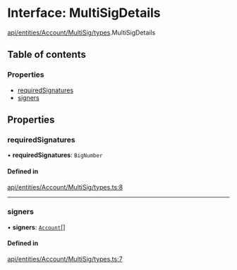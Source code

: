 # Interface: MultiSigDetails

[api/entities/Account/MultiSig/types](../wiki/api.entities.Account.MultiSig.types).MultiSigDetails

## Table of contents

### Properties

- [requiredSignatures](../wiki/api.entities.Account.MultiSig.types.MultiSigDetails#requiredsignatures)
- [signers](../wiki/api.entities.Account.MultiSig.types.MultiSigDetails#signers)

## Properties

### requiredSignatures

• **requiredSignatures**: `BigNumber`

#### Defined in

[api/entities/Account/MultiSig/types.ts:8](https://github.com/PolymeshAssociation/polymesh-sdk/blob/f8a937f04/src/api/entities/Account/MultiSig/types.ts#L8)

___

### signers

• **signers**: [`Account`](../wiki/api.entities.Account.Account)[]

#### Defined in

[api/entities/Account/MultiSig/types.ts:7](https://github.com/PolymeshAssociation/polymesh-sdk/blob/f8a937f04/src/api/entities/Account/MultiSig/types.ts#L7)
